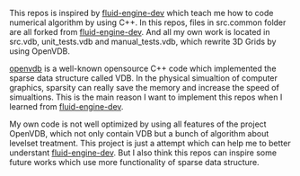 This repos is inspired by [fluid-engine-dev](https://github.com/doyubkim/fluid-engine-dev) which teach me how to code numerical algorithm by using C++. In this repos, files in src.common folder are all forked from [fluid-engine-dev](https://github.com/doyubkim/fluid-engine-dev). And all my own work is located in src.vdb, unit_tests.vdb and manual_tests.vdb, which rewrite 3D Grids by using OpenVDB.

[openvdb](https://github.com/AcademySoftwareFoundation/openvdb) is a well-known opensource C++ code which implemented the sparse data structure called VDB. In  the physical simualtion of computer graphics, sparsity can really save the memory and increase the speed of simualtions. This is the main reason I want to implement this repos when I learned from [fluid-engine-dev](https://github.com/doyubkim/fluid-engine-dev).

My own code is not well optimized by using all features of the project OpenVDB, which not only contain VDB but a bunch of algorithm about levelset treatment. This project is just a attempt which can help me to better understant [fluid-engine-dev](https://github.com/doyubkim/fluid-engine-dev). But I also think this repos can inspire some future works which use more functionality of sparse data structure.